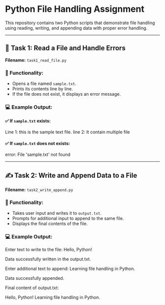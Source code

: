 # Python File Handling Assignment

This repository contains two Python scripts that demonstrate file handling using reading, writing, and appending data with proper error handling.

---

## 📘 Task 1: Read a File and Handle Errors

**Filename:** `task1_read_file.py`

### 🔹 Functionality:
- Opens a file named `sample.txt`.
- Prints its contents line by line.
- If the file does not exist, it displays an error message.

### 💻 Example Output:

#### ✅ If `sample.txt` exists:
Line 1: this is the sample text file.
line 2: It contain multiple file

#### ✅ If `sample.txt` does not exists:
error: File 'sample.txt' not found



---

## ✍️ Task 2: Write and Append Data to a File

**Filename:** `task2_write_append.py`

### 🔹 Functionality:
- Takes user input and writes it to `output.txt`.
- Prompts for additional input to append to the same file.
- Displays the final contents of the file.

### 💻 Example Output:

Enter text to write to the file: Hello, Python!

Data successfully written in the output.txt.

Enter additional text to append: Learning file handling in Python.

Data successfully appended.

Final content of output.txt:

Hello, Python!
Learning file handling in Python.
